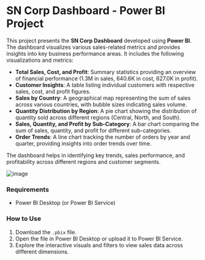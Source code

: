 # SN Corp Dashboard - Power BI Project

This project presents the **SN Corp Dashboard** developed using **Power BI**. The dashboard visualizes various sales-related metrics and provides insights into key business performance areas. It includes the following visualizations and metrics:

- **Total Sales, Cost, and Profit**: Summary statistics providing an overview of financial performance (1.3M in sales, 640.6K in cost, 627.0K in profit).
- **Customer Insights**: A table listing individual customers with respective sales, cost, and profit figures.
- **Sales by Country**: A geographical map representing the sum of sales across various countries, with bubble sizes indicating sales volume.
- **Quantity Distribution by Region**: A pie chart showing the distribution of quantity sold across different regions (Central, North, and South).
- **Sales, Quantity, and Profit by Sub-Category**: A bar chart comparing the sum of sales, quantity, and profit for different sub-categories.
- **Order Trends**: A line chart tracking the number of orders by year and quarter, providing insights into order trends over time.

The dashboard helps in identifying key trends, sales performance, and profitability across different regions and customer segments.

![image](https://github.com/user-attachments/assets/ab7e8d09-fae2-4f7e-8b0b-c433a5904ebf)


### Requirements
- Power BI Desktop (or Power BI Service)

### How to Use
1. Download the `.pbix` file.
2. Open the file in Power BI Desktop or upload it to Power BI Service.
3. Explore the interactive visuals and filters to view sales data across different dimensions.
